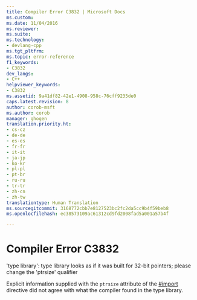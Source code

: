 ```yaml
---
title: Compiler Error C3832 | Microsoft Docs
ms.custom: 
ms.date: 11/04/2016
ms.reviewer: 
ms.suite: 
ms.technology:
- devlang-cpp
ms.tgt_pltfrm: 
ms.topic: error-reference
f1_keywords:
- C3832
dev_langs:
- C++
helpviewer_keywords:
- C3832
ms.assetid: 9a41df82-42e1-4908-958c-76cff9235de0
caps.latest.revision: 8
author: corob-msft
ms.author: corob
manager: ghogen
translation.priority.ht:
- cs-cz
- de-de
- es-es
- fr-fr
- it-it
- ja-jp
- ko-kr
- pl-pl
- pt-br
- ru-ru
- tr-tr
- zh-cn
- zh-tw
translationtype: Human Translation
ms.sourcegitcommit: 3168772cbb7e8127523bc2fc2da5cc9b4f59beb8
ms.openlocfilehash: ec38573109ac61312cd9fd2008fad5a001a57b4f

---
```

# Compiler Error C3832
'type library': type library looks as if it was built for 32-bit pointers; please change the 'ptrsize' qualifier  
  
 Explicit information supplied with the `ptrsize` attribute of the [#import](../../preprocessor/hash-import-directive-cpp.md) directive did not agree with what the compiler found in the type library.


<!--HONumber=Jan17_HO2-->


